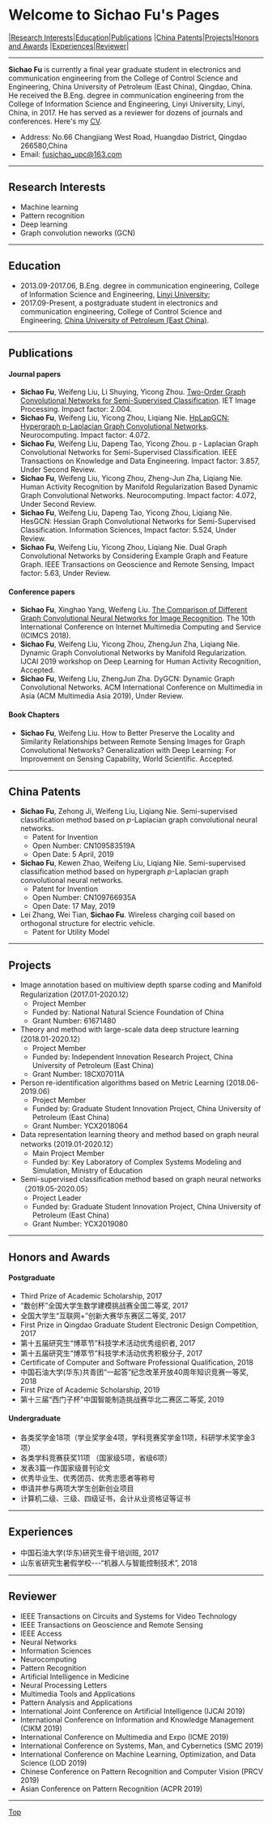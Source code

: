 # Welcome to Sichao Fu's Pages

|[Research Interests](#research-interests)|[Education](#education)|[Publications](#publications)
|[China Patents](#china-patents)|[Projects](#projects)|[Honors and Awards](#honors-and-awards)
|[Experiences](#experiences)|[Reviewer](#reviewer)|

---
**Sichao Fu** is currently a final year graduate student in electronics and communication engineering from the College of Control Science and Engineering, China University of Petroleum (East China), Qingdao, China. He received the B.Eng. degree in communication engineering from the College of Information Science and Engineering, Linyi University, Linyi, China, in 2017. He has served as a reviewer for dozens of journals and conferences. Here's my [CV](https://github.com/SichaoFu/MyWebpages/blob/master/CV-SichaoFu.pdf).
* Address: No.66 Changjiang West Road, Huangdao District, Qingdao 266580,China
* Email: fusichao_upc@163.com 

---

## Research Interests
* Machine learning
* Pattern recognition
* Deep learning
* Graph convolution neworks (GCN)

---

## Education
* 2013.09-2017.06, B.Eng. degree in communication engineering, College of Information Science and Engineering, [Linyi University](https://baike.baidu.com/item/%E4%B8%B4%E6%B2%82%E5%A4%A7%E5%AD%A6/297891?fr=aladdin);
* 2017.09-Present, a postgraduate student in electronics and communication engineering, College of Control Science and Engineering, [China University of Petroleum (East China)](https://baike.baidu.com/item/%E4%B8%AD%E5%9B%BD%E7%9F%B3%E6%B2%B9%E5%A4%A7%E5%AD%A6%EF%BC%88%E5%8D%8E%E4%B8%9C%EF%BC%89/4322667?fromtitle=%E4%B8%AD%E5%9B%BD%E7%9F%B3%E6%B2%B9%E5%A4%A7%E5%AD%A6%28%E5%8D%8E%E4%B8%9C%29&fromid=6869367&fr=aladdin).

---

## Publications
#### Journal papers
* **Sichao Fu**, Weifeng Liu, Li Shuying, Yicong Zhou. [Two-Order Graph Convolutional Networks for Semi-Supervised Classification](https://doi.org/10.1049/iet-ipr.2018.6224). IET Image Processing. Impact factor: 2.004. 
* **Sichao Fu**, Weifeng Liu, Yicong Zhou, Liqiang Nie. [HpLapGCN: Hypergraph p-Laplacian Graph Convolutional Networks](https://doi.org/10.1016/j.neucom.2019.06.068). Neurocomputing. Impact factor: 4.072.
* **Sichao Fu**, Weifeng Liu, Dapeng Tao, Yicong Zhou. p - Laplacian Graph Convolutional Networks for Semi-Supervised Classification. IEEE Transactions on Knowledge and Data Engineering. Impact factor: 3.857, Under Second Review.
* **Sichao Fu**, Weifeng Liu, Yicong Zhou, Zheng-Jun Zha, Liqiang Nie. Human Activity Recognition by Manifold Regularization Based Dynamic Graph Convolutional Networks. Neurocomputing. Impact factor: 4.072, Under Second Review.
* **Sichao Fu**, Weifeng Liu, Dapeng Tao, Yicong Zhou, Liqiang Nie. HesGCN: Hessian Graph Convolutional Networks for Semi-Supervised Classification. Information Sciences, Impact factor: 5.524, Under Review.
* **Sichao Fu**, Weifeng Liu, Yicong Zhou, Liqiang Nie. Dual Graph Convolutional Networks by Considering Example Graph and Feature Graph. IEEE Transactions on Geoscience and Remote Sensing, Impact factor: 5.63, Under Review.

#### Conference papers
* **Sichao Fu**, Xinghao Yang, Weifeng Liu. [The Comparison of Different Graph Convolutional Neural Networks for Image Recognition](https://doi.org/10.1145/3240876.3240915). The 10th International Conference on Internet Multimedia Computing and Service (ICIMCS 2018). 
* **Sichao Fu**, Weifeng Liu, Yicong Zhou, ZhengJun Zha, Liqiang Nie. Dynamic Graph Convolutional Networks by Manifold Regularization. IJCAI 2019 workshop on Deep Learning for Human Activity Recognition, Accepted.
* **Sichao Fu**, Weifeng Liu, ZhengJun Zha. DyGCN: Dynamic Graph Convolutional Networks. ACM International Conference on Multimedia in Asia (ACM Multimedia Asia 2019), Under Review.

#### Book Chapters
* **Sichao Fu**, Weifeng Liu. How to Better Preserve the Locality and Similarity Relationships between Remote Sensing Images for Graph
Convolutional Networks? Generalization with Deep Learning: For Improvement on Sensing Capability, World Scientific. Accepted.

---

## China Patents
* **Sichao Fu**, Zehong Ji, Weifeng Liu, Liqiang Nie. Semi-supervised classification method based on $p$-Laplacian graph convolutional neural networks.
  * Patent for Invention
  * Open Number: CN109583519A
  * Open Date: 5 April, 2019
* **Sichao Fu**, Kewen Zhao, Weifeng Liu, Liqiang Nie. Semi-supervised classification method based on hypergraph $p$-Laplacian graph convolutional neural networks.
  * Patent for Invention
  * Open Number: CN109766935A
  * Open Date: 17 May, 2019
* Lei Zhang, Wei Tian, **Sichao Fu**. Wireless charging coil based on orthogonal structure for electric vehicle.
  * Patent for Utility Model

---

## Projects
* Image annotation based on multiview depth sparse coding and Manifold Regularization (2017.01-2020.12）
     * Project Member
     * Funded by: National Natural Science Foundation of China 
     * Grant Number: 61671480
* Theory and method with large-scale data deep structure learning (2018.01-2020.12）
    * Project Member
    * Funded by: Independent Innovation Research Project, China University of Petroleum (East China)  
    * Grant Number: 18CX07011A
* Person re-identification algorithms based on Metric Learning (2018.06-2019.06)
     * Project Member
     * Funded by: Graduate Student Innovation Project, China University of Petroleum (East China)  
     * Grant Number: YCX2018064
* Data representation learning theory and method based on graph neural networks (2019.01-2020.12）
    * Main Project Member
    * Funded by: Key Laboratory of Complex Systems Modeling and Simulation, Ministry of Education 
* Semi-supervised classification method based on graph neural networks （2019.05-2020.05）
    * Project Leader
    * Funded by: Graduate Student Innovation Project, China University of Petroleum (East China)
    * Grant Number: YCX2019080
     
---

## Honors and Awards
#### Postgraduate
* Third Prize of Academic Scholarship, 2017
* “数创杯”全国大学生数学建模挑战赛全国二等奖, 2017
* 全国大学生“互联网+”创新大赛华东赛区二等奖, 2017
* First Prize in Qingdao Graduate Student Electronic Design Competition, 2017
* 第十五届研究生“博萃节”科技学术活动优秀组织者, 2017
* 第十五届研究生“博萃节”科技学术活动优秀积极分子, 2017
* Certificate of Computer and Software Professional Qualification, 2018
* 中国石油大学(华东)共青团“一起答”纪念改革开放40周年知识竞赛一等奖, 2018
* First Prize of Academic Scholarship, 2019
* 第十三届“西门子杯”中国智能制造挑战赛华北二赛区二等奖, 2019

#### Undergraduate
* 各类奖学金18项（学业奖学金4项，学科竞赛奖学金11项，科研学术奖学金3项）
* 各类学科竞赛获奖11项 （国家级5项，省级6项）
* 发表3篇一作国家级普刊论文
* 优秀毕业生、优秀团员、优秀志愿者等称号
* 申请并参与两项大学生创新创业项目
* 计算机二级、三级、四级证书，会计从业资格证等证书

---

## Experiences
* 中国石油大学(华东)研究生骨干培训班, 2017 
* 山东省研究生暑假学校---“机器人与智能控制技术”, 2018

---

## Reviewer
* IEEE Transactions on Circuits and Systems for Video Technology
* IEEE Transactions on Geoscience and Remote Sensing
* IEEE Access
* Neural Networks
* Information Sciences
* Neurocomputing
* Pattern Recognition
* Artificial Intelligence in Medicine
* Neural Processing Letters
* Multimedia Tools and Applications
* Pattern Analysis and Applications
* International Joint Conference on Artificial Intelligence (IJCAI 2019)
* International Conference on Information and Knowledge Management (CIKM 2019)
* International Conference on Multimedia and Expo (ICME 2019)
* International Conference on Systems, Man, and Cybernetics (SMC 2019) 
* International Conference on Machine Learning, Optimization, and Data Science (LOD 2019)
* Chinese Conference on Pattern Recognition and Computer Vision (PRCV 2019)
* Asian Conference on Pattern Recognition (ACPR 2019)

---
[Top](#welcome-to-sichao-fus-pages)
